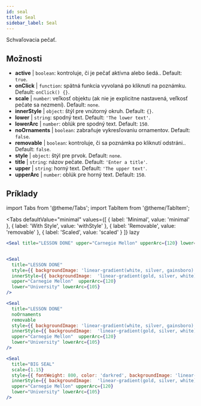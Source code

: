 ```yaml
---
id: seal 
title: Seal
sidebar_label: Seal
---
```


Schvaľovacia pečať.

## Možnosti

* __active__ | `boolean`: kontroluje, či je pečať aktívna alebo šedá.. Default: `true`.
* __onClick__ | `function`: spätná funkcia vyvolaná po kliknutí na poznámku. Default: `onClick() {}`.
* __scale__ | `number`: veľkosť objektu (ak nie je explicitne nastavená, veľkosť pečate sa nezmení). Default: `none`.
* __innerStyle__ | `object`: štýl pre vnútorný okruh. Default: `{}`.
* __lower__ | `string`: spodný text. Default: `'The lower text'`.
* __lowerArc__ | `number`: oblúk pre spodný text. Default: `150`.
* __noOrnaments__ | `boolean`: zabraňuje vykresľovaniu ornamentov. Default: `false`.
* __removable__ | `boolean`: kontroluje, či sa poznámka po kliknutí odstráni.. Default: `false`.
* __style__ | `object`: štýl pre prvok. Default: `none`.
* __title__ | `string`: názov pečate. Default: `'Enter a title'`.
* __upper__ | `string`: horný text. Default: `'The upper text'`.
* __upperArc__ | `number`: oblúk pre horný text. Default: `150`.


## Príklady

import Tabs from '@theme/Tabs';
import TabItem from '@theme/TabItem';

<Tabs
    defaultValue="minimal"
    values={[
        { label: 'Minimal', value: 'minimal' },
        { label: 'With Style', value: 'withStyle' },
        { label: 'Removable', value: 'removable' },
        { label: 'Scaled', value: 'scaled' }
    ]}
    lazy
>

<TabItem value="minimal">

```jsx live
<Seal title="LESSON DONE" upper="Carnegie Mellon" upperArc={120} lower="University" lowerArc={105} />
```

</TabItem>


<TabItem value="withStyle">

```jsx live

<Seal 
  title="LESSON DONE" 
  style={{ backgroundImage: 'linear-gradient(white, silver, gainsboro)'}}
  innerStyle={{ backgroundImage:  'linear-gradient(gold, silver, white)' }}
  upper="Carnegie Mellon"  upperArc={120} 
  lower="University" lowerArc={105}
/>
```

</TabItem>

<TabItem value="removable">

```jsx live
<Seal 
  title="LESSON DONE" 
  noOrnaments
  removable
  style={{ backgroundImage: 'linear-gradient(white, silver, gainsboro)'}}
  innerStyle={{ backgroundImage:  'linear-gradient(gold, silver, white)' }}
  upper="Carnegie Mellon"  upperArc={120} 
  lower="University" lowerArc={105}
/>
```

</TabItem>

<TabItem value="scaled">

```jsx live
<Seal 
  title="BIG SEAL" 
  scale={1.15}
  style={{ fontWeight: 800, color: 'darkred', backgroundImage: 'linear-gradient(white, silver, gainsboro)'}}
  innerStyle={{ backgroundImage:  'linear-gradient(gold, silver, white)' }}
  upper="Carnegie Mellon" upperArc={120} 
  lower="University" lowerArc={105}
/>
```

</TabItem>

</Tabs>
